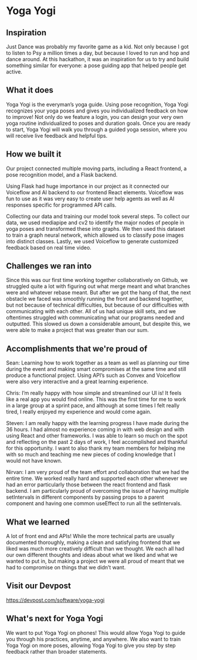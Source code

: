 # Yoga Yogi

## Inspiration

Just Dance was probably my favorite game as a kid. Not only because I got to listen to Psy a million times a day, but because I loved to run and hop and dance around. At this hackathon, it was an inspiration for us to try and build something similar for everyone: a pose guiding app that helped people get active. 

## What it does

Yoga Yogi is the everyman’s yoga guide. Using pose recognition, Yoga Yogi recognizes your yoga poses and gives you individualized feedback on how to improve! Not only do we feature a login, you can design your very own yoga routine individualized to poses and duration goals. Once you are ready to start, Yoga Yogi will walk you through a guided yoga session, where you will receive live feedback and helpful tips.

## How we built it

Our project connected multiple moving parts, including a React frontend, a pose recognition model, and a Flask backend. 

Using Flask had huge importance in our project as it connected our Voiceflow and AI backend to our frontend React elements. Voiceflow was fun to use as it was very easy to create user help agents as well as AI responses specific for programmed API calls.

Collecting our data and training our model took several steps. To collect our data, we used mediapipe and cv2 to identify the major nodes of people in yoga poses and transformed these into graphs. We then used this dataset to train a graph neural network, which allowed us to classify pose images into distinct classes. Lastly, we used Voiceflow to generate customized feedback based on real time video. 


## Challenges we ran into

Since this was our first time working together collaboratively on Github, we struggled quite a lot with figuring out what merge meant and what branches were and whatever rebase meant. But after we got the hang of that, the next obstacle we faced was smoothly running the front and backend together, but not because of technical difficulties, but because of our difficulties with communicating with each other. All of us had unique skill sets, and we oftentimes struggled with communicating what our programs needed and outputted. This slowed us down a considerable amount, but despite this, we were able to make a project that was greater than our sum. 

## Accomplishments that we're proud of

Sean: Learning how to work together as a team as well as planning our time during the event and making smart compromises at the same time and still produce a functional project. Using API’s such as Convex and Voiceflow were also very interactive and a great learning experience.

Chris: I’m really happy with how simple and streamlined our UI is! It feels like a real app you would find online. This was the first time for me to work in a large group at a sprint pace, and although at some times I felt really tired, I really enjoyed my experience and would come again.

Steven: I am really happy with the learning progress I have made during the 36 hours. I had almost no experience coming in with web design and with using React and other frameworks. I was able to learn so much on the spot and reflecting on the past 2 days of work, I feel accomplished and thankful for this opportunity. I want to also thank my team members for helping me with so much and teaching me new pieces of coding knowledge that I would not have known.

Nirvan: I am very proud of the team effort and collaboration that we had the entire time. We worked really hard and supported each other whenever we had an error particularly those between the react frontend and flask backend. I am particularly proud of overcoming the issue of having multiple setIntervals in different components by passing props to a parent component and having one common useEffect to run all the setIntervals.

## What we learned

A lot of front end and APIs! While the more technical parts are usually documented thoroughly, making a clean and satisfying frontend that we liked was much more creatively difficult than we thought. We each all had our own different thoughts and ideas about what we liked and what we wanted to put in, but making a project we were all proud of meant that we had to compromise on things that we didn’t want.

## Visit our Devpost
https://devpost.com/software/yoga-yogi

## What's next for Yoga Yogi

We want to put Yoga Yogi on phones! This would allow Yoga Yogi to guide you through his practices, anytime, and anywhere. We also want to train Yoga Yogi on more poses, allowing Yoga Yogi to give you step by step feedback rather than broader statements. 
